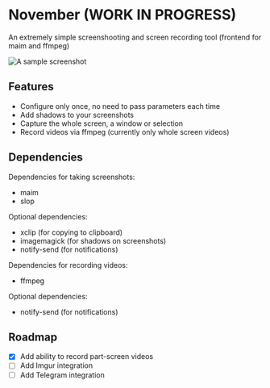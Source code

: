 # November (WORK IN PROGRESS)
An extremely simple screenshooting and screen recording tool (frontend for maim and ffmpeg)

![A sample screenshot](http://i.imgur.com/bi6PF4H.png?1)

## Features
 - Configure only once, no need to pass parameters each time
 - Add shadows to your screenshots
 - Capture the whole screen, a window or selection
 - Record videos via ffmpeg (currently only whole screen videos)
 
## Dependencies
Dependencies for taking screenshots:
 - maim
 - slop

Optional dependencies:
 - xclip (for copying to clipboard)
 - imagemagick (for shadows on screenshots)
 - notify-send (for notifications)

Dependencies for recording videos:
 - ffmpeg

Optional dependencies:
 - notify-send (for notifications)
 
## Roadmap
 - [x] Add ability to record part-screen videos
 - [ ] Add Imgur integration
 - [ ] Add Telegram integration
